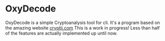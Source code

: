 # OxyDecode

OxyDecode is a simple Cryptoanalysis tool for cli. It's a program based on the amazing website [cryptii.com](https://cryptii.com)
This is a work in progress! Less than half of the features are actually implemented up until now.
